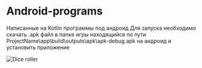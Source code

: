 # Android-programs
Написанные на Kotlin программы под андроид
Для запуска необходимо скачать .apk файл в папке игры находящийся по пути ProjectName\app\build\outputs\apk\apk-debug.apk на андроид и установить приложение

![Dice roller](https://github.com/{Kurosage}/{Android-programs}/raw/{main}/{DiceRoller}/diceroller.png)
